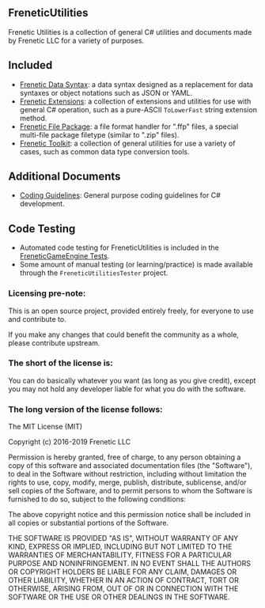FreneticUtilities
-----------------

Frenetic Utilities is a collection of general C# utilities and documents made by Frenetic LLC for a variety of purposes.

## Included

- [Frenetic Data Syntax](FreneticDataSyntax.md): a data syntax designed as a replacement for data syntaxes or object notations such as JSON or YAML.
- [Frenetic Extensions](FreneticExtensions.md): a collection of extensions and utilities for use with general C# operation, such as a pure-ASCII `ToLowerFast` string extension method.
- [Frenetic File Package](FreneticFilePackage.md): a file format handler for ".ffp" files, a special multi-file package filetype (similar to ".zip" files).
- [Frenetic Toolkit](FreneticToolkit.md): a collection of general utilities for use a variety of cases, such as common data type conversion tools.

## Additional Documents

- [Coding Guidelines](CodingGuidelines.md): General purpose coding guidelines for C# development.

## Code Testing

- Automated code testing for FreneticUtilities is included in the [FreneticGameEngine Tests](https://github.com/FreneticLLC/FreneticGameEngine/tree/master/FGETests/FreneticUtilitiesTests).
- Some amount of manual testing (or learning/practice) is made available through the `FreneticUtilitiesTester` project.

### Licensing pre-note:

This is an open source project, provided entirely freely, for everyone to use and contribute to.

If you make any changes that could benefit the community as a whole, please contribute upstream.

### The short of the license is:

You can do basically whatever you want (as long as you give credit), except you may not hold any developer liable for what you do with the software.

### The long version of the license follows:

The MIT License (MIT)

Copyright (c) 2016-2019 Frenetic LLC

Permission is hereby granted, free of charge, to any person obtaining a copy
of this software and associated documentation files (the "Software"), to deal
in the Software without restriction, including without limitation the rights
to use, copy, modify, merge, publish, distribute, sublicense, and/or sell
copies of the Software, and to permit persons to whom the Software is
furnished to do so, subject to the following conditions:

The above copyright notice and this permission notice shall be included in all
copies or substantial portions of the Software.

THE SOFTWARE IS PROVIDED "AS IS", WITHOUT WARRANTY OF ANY KIND, EXPRESS OR
IMPLIED, INCLUDING BUT NOT LIMITED TO THE WARRANTIES OF MERCHANTABILITY,
FITNESS FOR A PARTICULAR PURPOSE AND NONINFRINGEMENT. IN NO EVENT SHALL THE
AUTHORS OR COPYRIGHT HOLDERS BE LIABLE FOR ANY CLAIM, DAMAGES OR OTHER
LIABILITY, WHETHER IN AN ACTION OF CONTRACT, TORT OR OTHERWISE, ARISING FROM,
OUT OF OR IN CONNECTION WITH THE SOFTWARE OR THE USE OR OTHER DEALINGS IN THE
SOFTWARE.
